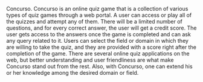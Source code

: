 Concurso.
Concurso is an online quiz game that is a collection of various types of quiz games through a web portal. A user can access or play all of the quizzes and attempt any of them. There will be a limited number of questions, and for every correct answer, the user will get a credit score. The user gets access to the answers once the game is completed and can ask any query related to it. Users can select the field or domain in which they are willing to take the quiz, and they are provided with a score right after the completion of the game. There are several online quiz applications on the web, but better understanding and user friendliness are what make Concurso stand out from the rest. Also, with Concurso, one can extend his or her knowledge among the desired domain or field.
